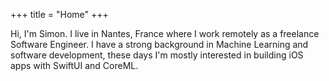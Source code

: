 +++
title = "Home"
+++

Hi, I'm Simon. I live in Nantes, France where I work remotely as a freelance Software Engineer. I have a strong background in Machine Learning and software development, these days I'm mostly interested in building iOS apps with SwiftUI and CoreML.
